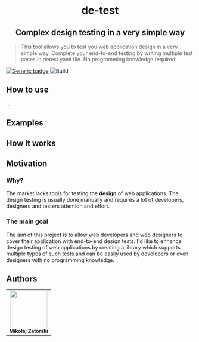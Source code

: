 <!-- <p align="center">
  <img src="./demo.gif"/>
</p> -->
<h1 align="center">
  de-test
</h1>
<h2 align="center">
  Complex design testing in a very simple way
</h2>

> This tool allows you to test you web application design in a very simple way. Complete your end-to-end testing by writing multiple test cases in detest.yaml file. No programming knowledge required!

[![Generic badge](https://img.shields.io/badge/Build%20with-Node-darkgreen.svg)](https://shields.io/)
![Build](https://github.com/MikeyZat/in-design-reviewer/actions/workflows/test.yaml/badge.svg)

## How to use

...

## Examples

## How it works

## Motivation

### Why?
The market lacks tools for testing the **design** of web applications.
The design testing is usually done manually and requires a lot of developers, designers and testers attention and effort.

### The main goal
The aim of this project is to allow web developers and web designers to cover their application with end-to-end design tests.
I'd like to enhance design testing of web applications by creating a library which supports multiple types of such tests and can be easily used by developers or even designers with no programming knowledge.

## Authors

<table>
  <tr>
    <td align="center"><a href="https://github.com/MikeyZat"><img src="https://avatars0.githubusercontent.com/u/41756225?s=460&u=a8048220c6af35242049df4c497a8a7a759840bc&v=4" width="100px;" alt=""/><br /><sub><b>Mikołaj Zatorski</b></sub></a></td>
</table

